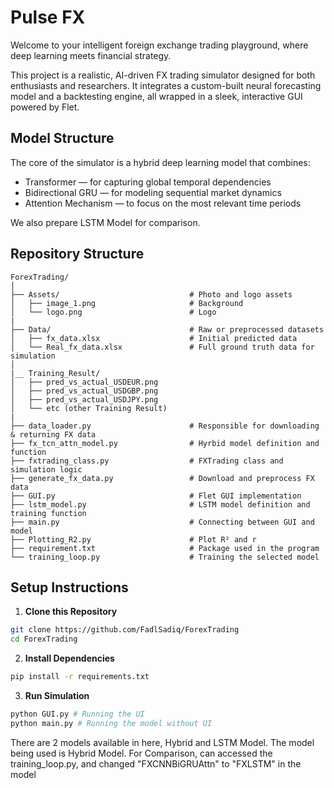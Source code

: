 # Pulse FX 

Welcome to your intelligent foreign exchange trading playground, where deep learning meets financial strategy.

This project is a realistic, AI-driven FX trading simulator designed for both enthusiasts and researchers. It integrates a custom-built neural forecasting model and a backtesting engine, all wrapped in a sleek, interactive GUI powered by Flet.

## Model Structure
The core of the simulator is a hybrid deep learning model that combines:

- Transformer — for capturing global temporal dependencies
- Bidirectional GRU — for modeling sequential market dynamics
- Attention Mechanism — to focus on the most relevant time periods

We also prepare LSTM Model for comparison.

## Repository Structure
```
ForexTrading/
│
├── Assets/                             # Photo and logo assets
│   ├── image_1.png                     # Background
│   └── logo.png                        # Logo
|
├── Data/                               # Raw or preprocessed datasets
│   ├── fx_data.xlsx                    # Initial predicted data
│   └── Real_fx_data.xlsx               # Full ground truth data for simulation
│
|__ Training_Result/
│   ├── pred_vs_actual_USDEUR.png       
│   ├── pred_vs_actual_USDGBP.png       
│   ├── pred_vs_actual_USDJPY.png       
│   └── etc (other Training Result)     
|
├── data_loader.py                      # Responsible for downloading & returning FX data
├── fx_tcn_attn_model.py                # Hyrbid model definition and function
├── fxtrading_class.py                  # FXTrading class and simulation logic
├── generate_fx_data.py                 # Download and preprocess FX data
├── GUI.py                              # Flet GUI implementation
├── lstm_model.py                       # LSTM model definition and training function
├── main.py                             # Connecting between GUI and model
├── Plotting_R2.py                      # Plot R² and r
├── requirement.txt                     # Package used in the program
└── training_loop.py                    # Training the selected model
```

## Setup Instructions

1. **Clone this Repository**  
```bash
git clone https://github.com/FadlSadiq/ForexTrading
cd ForexTrading
```

2. **Install Dependencies**  
```bash
pip install -r requirements.txt
```

3. **Run Simulation**  
```bash
python GUI.py # Running the UI
python main.py # Running the model without UI
```
There are 2 models available in here, Hybrid and LSTM Model. The model being used is Hybrid Model.
For Comparison, can accessed the training_loop.py, and changed "FXCNNBiGRUAttn" to "FXLSTM" in the model